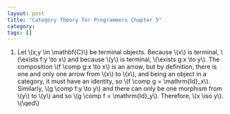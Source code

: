 ```yaml
---
layout: post
title: "Category Theory for Programmers Chapter 5"
category:
tags: []
---
```


1. Let \\(x,y \in \mathbf{C}\\) be terminal objects. Because \\(x\\)
   is terminal, \\(\exists f:y \to x\\) and because \\(y\\) is
   terminal, \\(\exists g:x \to y\\). The composition \\(f \comp g:x
   \to x\\) is an arrow, but by definition, there is one and only one
   arrow from \\(x\\) to \\(x\\), and being an object in a category,
   it must have an identity, so \\(f \comp g = \mathrm{Id}_x\\).
   Similarly, \\(g \comp f:y \to y\\) and there can only be one
   morphism from \\(y\\) to \\(y\\) and so \\(g \comp f =
   \mathrm{Id}_y\\). Therefore, \\(x \iso y\\). \\(\qed\\)
